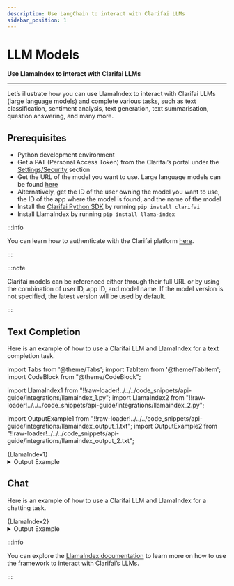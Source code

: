 ```yaml
---
description: Use LangChain to interact with Clarifai LLMs
sidebar_position: 1
---
```

# LLM Models

**Use LlamaIndex to interact with Clarifai LLMs**
<hr />

Let’s illustrate how you can use LlamaIndex to interact with Clarifai LLMs (large language models) and complete various tasks, such as text classification, sentiment analysis, text generation, text summarisation, question answering, and many more.  

## Prerequisites

- Python development environment
- Get a PAT (Personal Access Token) from the Clarifai’s portal under the [Settings/Security](https://clarifai.com/settings/security) section
- Get the URL of the model you want to use. Large language models can be found [here](https://clarifai.com/explore/models?filterData=%5B%7B%22field%22%3A%22use_cases%22%2C%22value%22%3A%5B%22llm%22%5D%7D%5D&page=1&perPage=24)
- Alternatively, get the ID of the user owning the model you want to use, the ID of the app where the model is found, and the name of the model
- Install the [Clarifai Python SDK](https://docs.clarifai.com/python-sdk/sdk-overview) by running `pip install clarifai`
- Install LlamaIndex by running `pip install llama-index`

:::info

You can learn how to authenticate with the Clarifai platform [here](https://docs.clarifai.com/clarifai-basics/authentication/personal-access-tokens).

:::

:::note

Clarifai models can be referenced either through their full URL or by using the combination of user ID, app ID, and model name. If the model version is not specified, the latest version will be used by default. 

:::

## Text Completion

Here is an example of how to use a Clarifai LLM and LlamaIndex for a text completion task. 

import Tabs from '@theme/Tabs';
import TabItem from '@theme/TabItem';
import CodeBlock from "@theme/CodeBlock";

import LlamaIndex1 from "!!raw-loader!../../../code_snippets/api-guide/integrations/llamaindex_1.py";
import LlamaIndex2 from "!!raw-loader!../../../code_snippets/api-guide/integrations/llamaindex_2.py";

import OutputExample1 from "!!raw-loader!../../../code_snippets/api-guide/integrations/llamaindex_output_1.txt";
import OutputExample2 from "!!raw-loader!../../../code_snippets/api-guide/integrations/llamaindex_output_2.txt";


<Tabs>
<TabItem value="python" label="Python">
    <CodeBlock className="language-python">{LlamaIndex1}</CodeBlock>
</TabItem>

</Tabs>

<details>
  <summary>Output Example</summary>
    <CodeBlock className="language-text">{OutputExample1}</CodeBlock>
</details>

## Chat

Here is an example of how to use a Clarifai LLM and LlamaIndex for a chatting task. 

<Tabs>
<TabItem value="python" label="Python">
    <CodeBlock className="language-python">{LlamaIndex2}</CodeBlock>
</TabItem>

</Tabs>

<details>
  <summary>Output Example</summary>
    <CodeBlock className="language-text">{OutputExample2}</CodeBlock>
</details>

:::info

You can explore the [LlamaIndex documentation](https://docs.llamaindex.ai/en/stable/examples/llm/clarifai.html) to learn more on how to use the framework to interact with Clarifai’s LLMs.

:::

